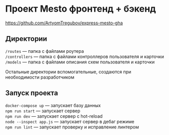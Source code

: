 # Проект Mesto фронтенд + бэкенд

https://github.com/ArtyomTregubov/express-mesto-gha

## Директории

`/routes` — папка с файлами роутера  
`/controllers` — папка с файлами контроллеров пользователя и карточки   
`/models` — папка с файлами описания схем пользователя и карточки  
  
Остальные директории вспомогательные, создаются при необходимости разработчиком

## Запуск проекта

`docker-compose up` — запускает базу данных  
`npm run start` — запускает сервер  
`npm run dev` — запускает сервер с hot-reload  
`node --inspect app.js` — запускает сервер в дебаг режиме  
`npm run lint` — запускает проверку и исправление линтером  
